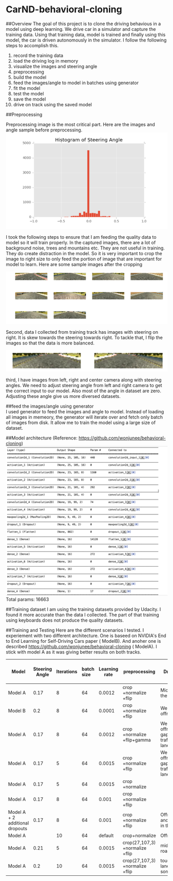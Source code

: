 # CarND-behavioral-cloning

##Overview
The goal of this project is to clone the driving behavious in a model using deep learning. We drive car in a simulator and capture the training data. Using that training data, model is trained and finally using this model, the car is driven autonomously in the simulator.  I follow the following steps to accomplish this.  
  1. record the training data
  2. load the driving log in memory  
  2. visualize the images and steering angle  
  3. preprocessing  
  4. build the model  
  5. feed the images/angle to model in batches using generator  
  6. fit the model   
  7. test the model  
  8. save the model  
  9. drive on track using the saved model  


##Preprocessing

Preprocessing image is the most critical part. Here are the images and angle sample before preprocessing. 
![histrogramOfSteeringAngle](images/histrogramOfSteeringAngle.png)

I took the following steps to ensure that I am feeding the quality data to model so it will train properly. In the captured images, there are a lot of background noise, trees and mountains  etc. They are not useful in training. They do create distraction in the model. So it is very important to crop the image to right size to only feed the portion of image that are important for model to learn. Here are some sample images after the cropping 

![cropped image](images/cropped.png)


Second, data I collected from training track has images with steering on right. It is skew towards the steering towards right. To tackle that, I flip the images so that the data is more balanced. 

![flipped image](images/flipped.png)

third, I have images from left, right and center camera along with steering angles. We need to adjust steering angle from left and right camera to get the correct input to our model. Also most of the angle in dataset are zero. Adjusting these angle give us more diversed datasets. 

##feed the images/angle using generator  
I used generator to feed the images and angle to model. Instead of loading all images in memeory, the generator will iterate over and fetch only batch of images from disk. It allow me to train the model using a large size of dataset.  

##Model architecture
(Reference: https://github.com/wonjunee/behavioral-cloning)
![model architecture](images/model.png)
Total params: 16663

##Training dataset 
I am using the training datasets provided by Udacity. I found it more accurate than the data I collected. The part of that training using keyboards does not produce the quality datasets. 

##Training and Testing 
Here are the different scenarios I tested. I experiement with two different architecture. One is baseed on NVIDIA's End to End Learning for Self-Driving Cars paper ( ModelB). And anoher one is described  https://github.com/wonjunee/behavioral-cloning ( ModelA). I stick with model A as it was giving better results on both tracks.  

|  Model | Steering Angle | Iterations | batch size | Learning rate | preprocessing | Driving | Time on Track 2  |  Loss | Accuracy |
|  ------ | ------ | :------ | :------ | ------ | ------ | ------ | ------ | ------: | ------: |
|  Model A | 0.17 | 8 | 64 | 0.0012 | crop +normalize +flip | Middle of the road | 28 sec | 0.0145 | 0.1937 |
|  Model B | 0.2 | 8 | 64 | 0.0001 | crop +normalize +flip | Went offroad |  | 0.0201 | 0.1612 |
|  Model A | 0.17 | 8 | 64 | 0.0012 | crop +normalize +flip+gamma | Went offroad at gap of red traffic lanes | 2 mins | 0.0126 | 0.194 |
|  Model A | 0.17 | 5 | 64 | 0.0015 | crop +normalize +flip | Went offroad at gap of red traffic lanes |  | 0.0157 | `0.185` |
|  Model A | 0.17 | 5 | 64 | 0.0015 | crop +normalize |  |  | `0.015` | `0.176` |
|  Model A | 0.17 | 8 | 64 | 0.001 | crop +normalize +flip |  |  | 0.0134 | `0.173` |
|  Model A + 2 additional dropouts | 0.17 | 8 | 64 | 0.001 | crop +normalize +flip | Offroad and sink in the lake |  | 0.0149 | `0.17` |
|  Model A |  | 10 | 64 | default | crop+normalize | Offroad |  | 0.014 | `0.576` |
|  Model A | 0.21 | 5 | 64 | 0.0015 | crop(27,107,3) +normalize +flip | middle of road | 2 mins+ | 0.015 | `0.456` |
|  Model A | 0.2 | 10 | 64 | 0.0015 | crop(27,107,3) +normalize +flip | touching lane sometime.  | 2 mins+ | 0.0102 | 0.1826 |
